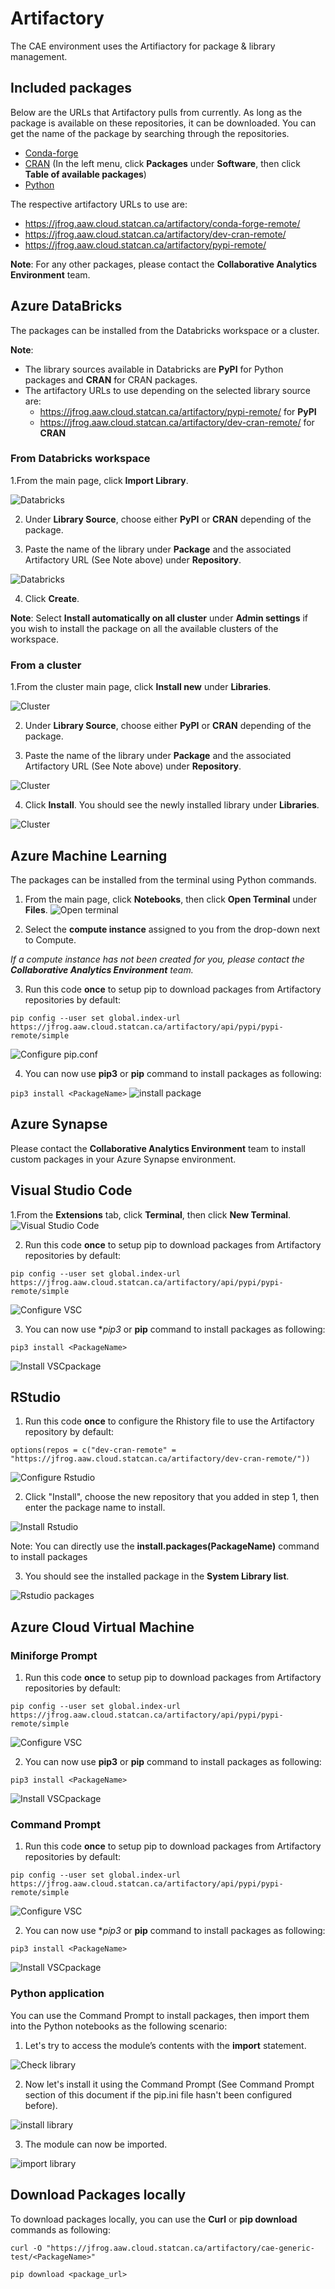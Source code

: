 
# Artifactory

The CAE environment uses the Artifiactory for package & library management.


## Included packages

Below are the URLs that Artifactory pulls from currently. As long as the package is available on these repositories, it can be downloaded. You can get the name of the package by searching through the repositories.

  - [Conda-forge](https://conda.anaconda.org/conda-forge)
  - [CRAN](https://cran.r-project.org) (In the left menu, click **Packages** under **Software**, then click **Table of available packages**)
  - [Python](https://pypi.org/)
  
The respective artifactory URLs to use are:
  - https://jfrog.aaw.cloud.statcan.ca/artifactory/conda-forge-remote/
  - https://jfrog.aaw.cloud.statcan.ca/artifactory/dev-cran-remote/
  - https://jfrog.aaw.cloud.statcan.ca/artifactory/pypi-remote/
  
**Note**: For any other packages, please contact the **Collaborative Analytics Environment** team.


## Azure DataBricks

The packages can be installed from the Databricks workspace or a cluster.

 **Note**: 
 - The library sources available in Databricks are **PyPI** for Python packages and **CRAN** for CRAN packages.
 - The artifactory URLs to use depending on the selected library source are:
    - https://jfrog.aaw.cloud.statcan.ca/artifactory/pypi-remote/ for **PyPI**
    - https://jfrog.aaw.cloud.statcan.ca/artifactory/dev-cran-remote/  for **CRAN**
    
    

### From Databricks workspace

1.From the main page, click **Import Library**.

![Databricks](images/Artifactory-DBricks01.png)

2. Under **Library Source**, choose either **PyPI** or **CRAN** depending of the package.

3. Paste the name of the library under **Package** and the associated Artifactory URL (See Note above) under **Repository**.

![Databricks](images/Artifactory-DBricks02.PNG)

4. Click **Create**.

**Note**: Select **Install automatically on all cluster** under **Admin settings** if you wish to install the package on all the available clusters of the workspace.

### From a cluster

1.From the cluster main page, click **Install new** under **Libraries**.

![Cluster](images/Artifactory-Cluster01.png)

2. Under **Library Source**, choose either **PyPI** or **CRAN** depending of the package.

3. Paste the name of the library under **Package** and the associated Artifactory URL (See Note above) under **Repository**.

![Cluster](images/Artifactory-Cluster02.PNG)

4. Click **Install**. You should see the newly installed library under **Libraries**.

![Cluster](images/Artifactory-Cluster03.PNG)

## Azure Machine Learning

The packages can be installed from the terminal using Python commands.

1. From the main page, click **Notebooks**, then click **Open Terminal** under **Files**.
 ![Open terminal](images/AzureML_11.png)  
 
2. Select the **compute instance** assigned to you from the drop-down next to Compute.

 *If a compute instance has not been created for you, please contact the  **Collaborative Analytics Environment** team.*
 
3. Run this code **once** to setup pip to download packages from Artifactory repositories by default:

```pip config --user set global.index-url https://jfrog.aaw.cloud.statcan.ca/artifactory/api/pypi/pypi-remote/simple```

![Configure pip.conf](images/Artifactory-AzureML02.png)

4. You can now use **pip3** or **pip** command to install packages as following:

```pip3 install <PackageName>```
![install package](images/Artifactory-AzureML03.png)


## Azure Synapse

Please contact the **Collaborative Analytics Environment** team to install custom packages in your Azure Synapse environment.

## Visual Studio Code
1.From the **Extensions** tab, click **Terminal**, then click **New Terminal**.
![Visual Studio Code](images/Artifactory-VS01.png)

2. Run this code **once** to setup pip to download packages from Artifactory repositories by default:

```pip config --user set global.index-url https://jfrog.aaw.cloud.statcan.ca/artifactory/api/pypi/pypi-remote/simple```

![Configure VSC](images/Artifactory-VSC01.png)

3. You can now use **pip3* or **pip** command to install packages as following:

```pip3 install <PackageName>```

![Install VSCpackage](images/Artifactory-VSC02.png)

## RStudio
1. Run this code **once** to configure the Rhistory file to use the Artifactory repository by default:

```options(repos = c("dev-cran-remote" = "https://jfrog.aaw.cloud.statcan.ca/artifactory/dev-cran-remote/"))```

![Configure Rstudio](images/Artifactory-RShiny01.png)

2. Click "Install", choose the new repository that you added in step 1, then enter the package name to install.

![Install Rstudio](images/Artifactory-RShiny02.png)

Note: You can directly use the **install.packages(PackageName)** command to install packages

3. You should see the installed package in the **System Library list**.

![Rstudio packages](images/Artifactory-RShiny03.png)



## Azure Cloud Virtual Machine

### Miniforge Prompt
1. Run this code **once** to setup pip to download packages from Artifactory repositories by default:

```pip config --user set global.index-url https://jfrog.aaw.cloud.statcan.ca/artifactory/api/pypi/pypi-remote/simple```

![Configure VSC](images/Artifactory-Miniforge01.png)

2. You can now use **pip3** or **pip** command to install packages as following:

```pip3 install <PackageName>```

![Install VSCpackage](images/Artifactory-Miniforge02.png)

### Command Prompt
1. Run this code **once** to setup pip to download packages from Artifactory repositories by default:

```pip config --user set global.index-url https://jfrog.aaw.cloud.statcan.ca/artifactory/api/pypi/pypi-remote/simple```

![Configure VSC](images/Artifactory-Terminal01.png)

2. You can now use **pip3* or **pip** command to install packages as following:

```pip3 install <PackageName>```

![Install VSCpackage](images/Artifactory-Python02.png)

### Python application
You can use the Command Prompt to install packages, then import them into the Python notebooks as the following scenario:

1. Let's try to access the module’s contents with the **import** statement.

![Check library](images/Artifactory-Python01.png)

2. Now let's install it using the Command Prompt (See Command Prompt section of this document if the pip.ini file hasn't been configured before).
 
![install library](images/Artifactory-Python02.png)

3. The module can now be imported.

![import library](images/Artifactory-Python03.png)


## Download Packages locally

To download packages locally, you can use the **Curl** or **pip download** commands as following:

```curl -O "https://jfrog.aaw.cloud.statcan.ca/artifactory/cae-generic-test/<PackageName>"```

``` pip download <package_url> ```
